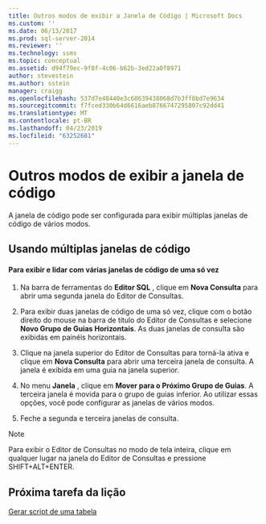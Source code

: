 ```yaml
---
title: Outros modos de exibir a Janela de Código | Microsoft Docs
ms.custom: ''
ms.date: 06/13/2017
ms.prod: sql-server-2014
ms.reviewer: ''
ms.technology: ssms
ms.topic: conceptual
ms.assetid: d94f79ec-9f8f-4c06-b62b-3ed22a0f8971
author: stevestein
ms.author: sstein
manager: craigg
ms.openlocfilehash: 537d7e48440e3c68639438068d7b3ff8bd7e9634
ms.sourcegitcommit: f7fced330b64d6616aeb8766747295807c92dd41
ms.translationtype: MT
ms.contentlocale: pt-BR
ms.lasthandoff: 04/23/2019
ms.locfileid: "63252681"
---
```

# <a name="other-ways-of-viewing-the-code-window"></a>Outros modos de exibir a janela de código
  A janela de código pode ser configurada para exibir múltiplas janelas de código de vários modos.  
  
## <a name="using-multiple-code-windows"></a>Usando múltiplas janelas de código  
  
#### <a name="to-view-and-manipulate-multiple-code-windows-at-once"></a>Para exibir e lidar com várias janelas de código de uma só vez  
  
1.  Na barra de ferramentas do **Editor SQL** , clique em **Nova Consulta** para abrir uma segunda janela do Editor de Consultas.  
  
2.  Para exibir duas janelas de código de uma só vez, clique com o botão direito do mouse na barra de título do Editor de Consultas e selecione **Novo Grupo de Guias Horizontais**. As duas janelas de consulta são exibidas em painéis horizontais.  
  
3.  Clique na janela superior do Editor de Consultas para torná-la ativa e clique em **Nova Consulta** para abrir uma terceira janela de consulta. A janela é exibida em uma guia na janela superior.  
  
4.  No menu **Janela** , clique em **Mover para o Próximo Grupo de Guias**. A terceira janela é movida para o grupo de guias inferior. Ao utilizar essas opções, você pode configurar as janelas de vários modos.  
  
5.  Feche a segunda e terceira janelas de consulta.  
  
> [!NOTE]  
>  Para exibir o Editor de Consultas no modo de tela inteira, clique em qualquer lugar na janela do Editor de Consultas e pressione SHIFT+ALT+ENTER.  
  
## <a name="next-task-in-lesson"></a>Próxima tarefa da lição  
 [Gerar script de uma tabela](lesson-2-6-script-a-table.md)  
  
  
